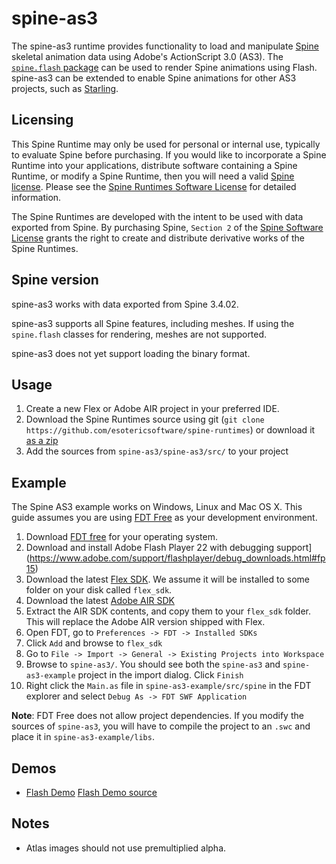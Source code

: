 # spine-as3

The spine-as3 runtime provides functionality to load and manipulate [Spine](http://esotericsoftware.com) skeletal animation data using Adobe's ActionScript 3.0 (AS3). The [`spine.flash` package](https://github.com/EsotericSoftware/spine-runtimes/tree/master/spine-as3/spine-as3/src/spine/flash) can be used to render Spine animations using Flash. spine-as3 can be extended to enable Spine animations for other AS3 projects, such as [Starling](https://github.com/EsotericSoftware/spine-runtimes/tree/master/spine-starling).

## Licensing

This Spine Runtime may only be used for personal or internal use, typically to evaluate Spine before purchasing. If you would like to incorporate a Spine Runtime into your applications, distribute software containing a Spine Runtime, or modify a Spine Runtime, then you will need a valid [Spine license](https://esotericsoftware.com/spine-purchase). Please see the [Spine Runtimes Software License](https://github.com/EsotericSoftware/spine-runtimes/blob/master/LICENSE) for detailed information.

The Spine Runtimes are developed with the intent to be used with data exported from Spine. By purchasing Spine, `Section 2` of the [Spine Software License](https://esotericsoftware.com/files/license.txt) grants the right to create and distribute derivative works of the Spine Runtimes.

## Spine version

spine-as3 works with data exported from Spine 3.4.02.

spine-as3 supports all Spine features, including meshes. If using the `spine.flash` classes for rendering, meshes are not supported.

spine-as3 does not yet support loading the binary format.

## Usage
1. Create a new Flex or Adobe AIR project in your preferred IDE.
2. Download the Spine Runtimes source using git (`git clone https://github.com/esotericsoftware/spine-runtimes`) or download it [as a zip](https://github.com/EsotericSoftware/spine-runtimes/archive/master.zip)
3. Add the sources from `spine-as3/spine-as3/src/` to your project

## Example
The Spine AS3 example works on Windows, Linux and Mac OS X. This guide assumes you are using [FDT Free](http://fdt.powerflasher.com/) as your development environment.

1. Download [FDT free](http://fdt.powerflasher.com/buy-download/) for your operating system.
3. Download and install Adobe Flash Player 22 with debugging support](https://www.adobe.com/support/flashplayer/debug_downloads.html#fp15)
2. Download the latest [Flex SDK](http://www.adobe.com/devnet/flex/flex-sdk-download.html). We assume it will be installed to some folder on your disk called `flex_sdk`.
3. Download the latest [Adobe AIR SDK](http://www.adobe.com/devnet/air/air-sdk-download.html)
4. Extract the AIR SDK contents, and copy them to your `flex_sdk` folder. This will replace the Adobe AIR version shipped with Flex.
5. Open FDT, go to `Preferences -> FDT -> Installed SDKs`
6. Click `Add` and browse to `flex_sdk`
7. Go to `File -> Import -> General -> Existing Projects into Workspace`
6. Browse to `spine-as3/`. You should see both the `spine-as3` and `spine-as3-example` project in the import dialog. Click `Finish`
8. Right click the `Main.as` file in `spine-as3-example/src/spine` in the FDT explorer and select `Debug As -> FDT SWF Application`

**Note**: FDT Free does not allow project dependencies. If you modify the sources of `spine-as3`, you will have to compile the project to an `.swc` and place it in `spine-as3-example/libs`.

## Demos

* [Flash Demo](http://esotericsoftware.com/files/runtimes/spine-as3/spineboy/index.html)
  [Flash Demo source](https://github.com/EsotericSoftware/spine-runtimes/blob/master/spine-as3/spine-as3-example/src/spine/Main.as#L43)

## Notes

- Atlas images should not use premultiplied alpha.
